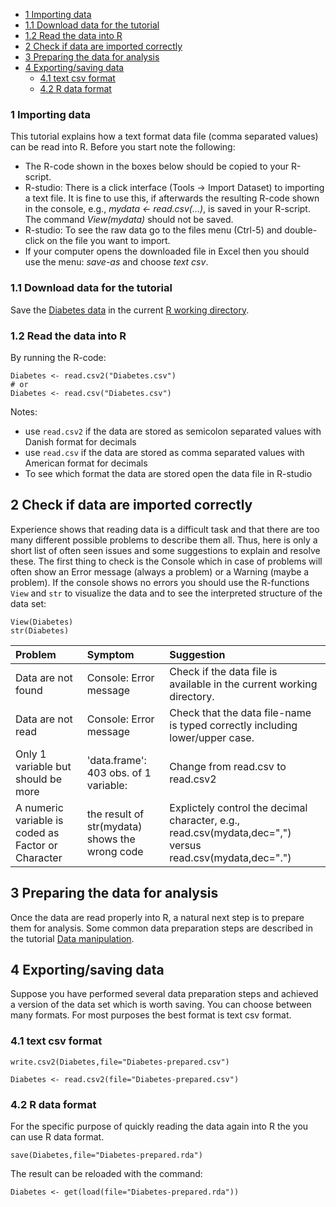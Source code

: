 -   [1 Importing data](#importing-data)
-   [1.1 Download data for the
    tutorial](#download-data-for-the-tutorial)
-   [1.2 Read the data into R](#orgheadline2)
-   [2 Check if data are imported
    correctly](#check-if-data-are-imported-correctly)
-   [3 Preparing the data for analysis](#orgheadline5)
-   [4 Exporting/saving data](#exportingsaving-data)
    -   [4.1 text csv format](#orgheadline6)
    -   [4.2 R data format](#r-data-format)

### 1 Importing data

This tutorial explains how a text format data file (comma separated
values) can be read into R. Before you start note the following:

-   The R-code shown in the boxes below should be copied to your
    R-script.
-   R-studio: There is a click interface (Tools -&gt; Import Dataset) to
    importing a text file. It is fine to use this, if afterwards the
    resulting R-code shown in the console, e.g., *mydata &lt;-
    read.csv(…)*, is saved in your R-script. The command *View(mydata)*
    should not be saved.
-   R-studio: To see the raw data go to the files menu (Ctrl-5) and
    double-click on the file you want to import.
-   If your computer opens the downloaded file in Excel then you should
    use the menu: *save-as* and choose *text csv*.

### 1.1 Download data for the tutorial

Save the [Diabetes
data](http://192.38.117.59/~tag/Teaching/share/data/Diabetes.html) in
the current [R working directory](./R-working-directory.html).

### 1.2 Read the data into R

By running the R-code:

    Diabetes <- read.csv2("Diabetes.csv")
    # or
    Diabetes <- read.csv("Diabetes.csv")

Notes:

-   use `read.csv2` if the data are stored as semicolon separated values
    with Danish format for decimals
-   use `read.csv` if the data are stored as comma separated values with
    American format for decimals
-   To see which format the data are stored open the data file in
    R-studio

2 Check if data are imported correctly
--------------------------------------

Experience shows that reading data is a difficult task and that there
are too many different possible problems to describe them all. Thus,
here is only a short list of often seen issues and some suggestions to
explain and resolve these. The first thing to check is the Console which
in case of problems will often show an Error message (always a problem)
or a Warning (maybe a problem). If the console shows no errors you
should use the R-functions `View` and `str` to visualize the data and to
see the interpreted structure of the data set:

    View(Diabetes)
    str(Diabetes)

</div>
<table>
<thead>
<tr class="header">
<th align="left">Problem</th>
<th align="left">Symptom</th>
<th align="left">Suggestion</th>
</tr>
</thead>
<tbody>
<tr class="odd">
<td align="left">Data are not found</td>
<td align="left">Console: Error message</td>
<td align="left">Check if the data file is available in the current working directory.</td>
</tr>
<tr class="even">
<td align="left">Data are not read</td>
<td align="left">Console: Error message</td>
<td align="left">Check that the data file-name is typed correctly including lower/upper case.</td>
</tr>
<tr class="odd">
<td align="left">Only 1 variable but should be more</td>
<td align="left">'data.frame': 403 obs. of 1 variable:</td>
<td align="left">Change from read.csv to read.csv2</td>
</tr>
<tr class="even">
<td align="left">A numeric variable is coded as Factor or Character</td>
<td align="left">the result of str(mydata) shows the wrong code</td>
<td align="left">Explictely control the decimal character, e.g., read.csv(mydata,dec=&quot;,&quot;) versus read.csv(mydata,dec=&quot;.&quot;)</td>
</tr>
</tbody>
</table>

3 Preparing the data for analysis
---------------------------------

Once the data are read properly into R, a natural next step is to
prepare them for analysis. Some common data preparation steps are
described in the tutorial [Data manipulation](./Data-manipulation.html).

4 Exporting/saving data
-----------------------

Suppose you have performed several data preparation steps and achieved a
version of the data set which is worth saving. You can choose between
many formats. For most purposes the best format is text csv format.

### 4.1 text csv format

    write.csv2(Diabetes,file="Diabetes-prepared.csv")

    Diabetes <- read.csv2(file="Diabetes-prepared.csv")

### 4.2 R data format

<div id="text-4-2" class="outline-text-3">

For the specific purpose of quickly reading the data again into R the
you can use R data format.

    save(Diabetes,file="Diabetes-prepared.rda")

The result can be reloaded with the command:

    Diabetes <- get(load(file="Diabetes-prepared.rda"))
